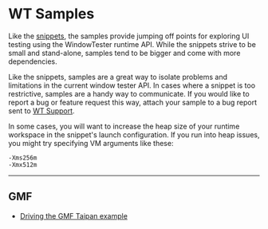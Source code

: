 # WT Samples #

Like the [snippets](WTSnippets.md), the samples provide jumping off points for exploring UI testing using the WindowTester runtime API.  While the snippets strive to be small and stand-alone, samples tend to be bigger and come with more dependencies.

Like the snippets, samples are a great way to isolate problems and limitations in the current window tester API.  In cases where a snippet is too restrictive, samples are a handy way to communicate.  If you would like to report a bug or feature request this way, attach your sample to a bug report sent to [WT Support](mailto:wintest-support@instantiations.com).

In some cases, you will want to increase the heap size of your runtime workspace in the snippet's launch configuration.  If you run into heap issues, you might try specifying VM arguments like these:

```
-Xms256m
-Xmx512m
```



---


## GMF ##

  * [Driving the GMF Taipan example](http://code.google.com/p/wt-commons/source/browse/#svn/trunk/org.wtc.samples.gmf.taipan)